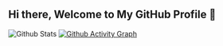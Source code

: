 ## Hi there, Welcome to My GitHub Profile 👋

![Github Stats](https://github-readme-stats.vercel.app/api?username=tegaraditya&count_private=true&show_icons=true&include_all_commits=true)
[![Github Activity Graph](https://github-readme-activity-graph.vercel.app/graph?username=TegarAditya&bg_color=ffffff&color=60395d&line=4e9e4c&point=48604c&area=true&hide_border=true)](https://github.com/ashutosh00710/github-readme-activity-graph)
<!--
**TegarAditya/tegaraditya** is a ✨ _special_ ✨ repository because its `README.md` (this file) appears on your GitHub profile.

Here are some ideas to get you started:

- 🔭 I’m currently working on ...
- 🌱 I’m currently learning ...
- 👯 I’m looking to collaborate on ...
- 🤔 I’m looking for help with ...
- 💬 Ask me about ...
- 📫 How to reach me: ...
- 😄 Pronouns: ...
- ⚡ Fun fact: ...
-->
